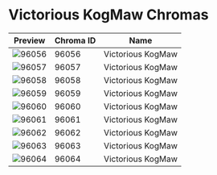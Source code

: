 # Victorious KogMaw Chromas



| Preview | Chroma ID | Name |
|---------|-----------|------|
| ![96056](https://raw.communitydragon.org/latest/plugins/rcp-be-lol-game-data/global/default/v1/champion-chroma-images/96/96056.png) | 96056 | Victorious KogMaw |
| ![96057](https://raw.communitydragon.org/latest/plugins/rcp-be-lol-game-data/global/default/v1/champion-chroma-images/96/96057.png) | 96057 | Victorious KogMaw |
| ![96058](https://raw.communitydragon.org/latest/plugins/rcp-be-lol-game-data/global/default/v1/champion-chroma-images/96/96058.png) | 96058 | Victorious KogMaw |
| ![96059](https://raw.communitydragon.org/latest/plugins/rcp-be-lol-game-data/global/default/v1/champion-chroma-images/96/96059.png) | 96059 | Victorious KogMaw |
| ![96060](https://raw.communitydragon.org/latest/plugins/rcp-be-lol-game-data/global/default/v1/champion-chroma-images/96/96060.png) | 96060 | Victorious KogMaw |
| ![96061](https://raw.communitydragon.org/latest/plugins/rcp-be-lol-game-data/global/default/v1/champion-chroma-images/96/96061.png) | 96061 | Victorious KogMaw |
| ![96062](https://raw.communitydragon.org/latest/plugins/rcp-be-lol-game-data/global/default/v1/champion-chroma-images/96/96062.png) | 96062 | Victorious KogMaw |
| ![96063](https://raw.communitydragon.org/latest/plugins/rcp-be-lol-game-data/global/default/v1/champion-chroma-images/96/96063.png) | 96063 | Victorious KogMaw |
| ![96064](https://raw.communitydragon.org/latest/plugins/rcp-be-lol-game-data/global/default/v1/champion-chroma-images/96/96064.png) | 96064 | Victorious KogMaw |